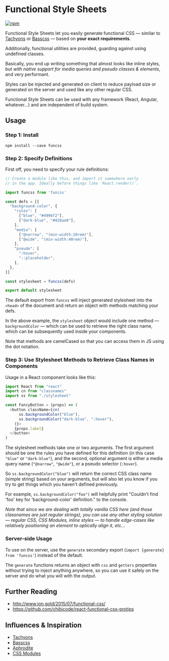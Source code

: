 # Functional Style Sheets

[![npm](https://img.shields.io/npm/v/funcss.svg?maxAge=2592000)](https://www.npmjs.com/package/funcss)

Functional Style Sheets let you easily generate functional CSS — similar to [Tachyons](http://tachyons.io) or [Basscss](http://basscss.com) — based on **your exact requirements**.

Additionally, functional utilities are provided, guarding against using undefined classes.

Basically, you end up writing something that almost looks like inline styles, but *with native support for media queries and pseudo classes & elements*, and very performant.

Styles can be injected and generated on client  to reduce payload size or generated on the server and used like any other regular CSS.

Functional Style Sheets can be used with any framework (React, Angular, whatever...) and are independent of build system.


## Usage


### Step 1: Install

```
npm install --save funcss
```


### Step 2: Specify Definitions

First off, you need to specify your rule definitions:

```js
// Create a module like this, and import it somewhere early
// in the app. Ideally before things like `React.render()`.

import funcss from 'funcss'

const defs = [[
  "background-color", {
    "rules": [
      ["blue", "#4996f2"],
      ["dark-blue", "#428ae0"],
    ],
    "media": [
      ["@narrow", "(min-width:20rem)"],
      ["@wide", "(min-width:40rem)"],
    ],
    "pseudo": [
      ":hover",
      "::placeholder",
    ],
  },
]]

const stylesheet = funcss(defs)

export default stylesheet
```

<!-- _If you're wondering why arrays are used instead of objects, it is because source order for CSS matters, and objects don't guarantee iteration order._ -->

The default export from `funcss` will inject generated stylesheet into the `<head>` of the document and return an object with methods matching your defs.

In the above example, the `stylesheet` object would include one method — `backgroundColor` — which can be used to retrieve the right class name, which can be subsequently used inside your components.

Note that methods are camelCased so that you can access them in JS using the dot notation.

### Step 3: Use Stylesheet Methods to Retrieve Class Names in Components

Usage in a React component looks like this:

```js
import React from "react"
import cn from "classnames"
import ss from "./stylesheet"

const FancyButton = (props) => (
  <button className={cn(
      ss.backgroundColor("blue"),
      ss.backgroundColor("dark-blue", ":hover"),
    )}>
    {props.label}
  </button>
)
```

The stylesheet methods take one or two arguments. The first argument should be one the rules you have defined for this definition (in this case `"blue"` or `"dark-blue"`), and the second, optional argument is either a media query name (`"@narrow"`, `"@wide"`), or a pseudo selector (`:hover`).

So `ss.backgroundColor("blue")` will return the correct CSS class name (simple string) based on your arguments, but will also let you know if you try to get things which you haven't defined previously.

For example, `ss.backgroundColor("foo")` will helpfully print "Couldn't find 'foo' key for 'background-color' definition." to the console.

_Note that since we are dealing with totally vanilla CSS here (and those classnames are just regular strings), you can use any other styling solution — regular CSS, CSS Modules, inline styles — to handle edge-cases like relatively positioning an element to optically align it, etc..._

### Server-side Usage

To use on the server, use the `generate` secondary export (`import {generate} from 'funcss'`) instead of the default.

The `generate` functions returns an object with `css` and `getters` properties without trying to inject anything anywhere, so you can use it safely on the server and do what you will with the output.

## Further Reading

- http://www.jon.gold/2015/07/functional-css/
- https://github.com/chibicode/react-functional-css-protips

## Influences & Inspiration

- [Tachyons](http://tachyons.io/)
- [Basscss](http://www.basscss.com/)
- [Aphrodite](https://github.com/Khan/aphrodite)
- [CSS Modules](https://github.com/css-modules/css-modules)
